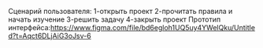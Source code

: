 Сценарий пользователя:
1-открыть проект
2-прочитать правила и начать изучение
3-решить задачу
4-закрыть проект
Прототип интерфейса:https://www.figma.com/file/bd6egloh1UQ5uy4YWelQku/Untitled?t=Aqct6DLjAiG3oJsv-6
